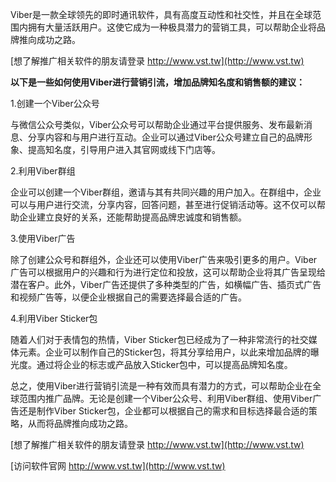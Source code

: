 Viber是一款全球领先的即时通讯软件，具有高度互动性和社交性，并且在全球范围内拥有大量活跃用户。这使它成为一种极具潜力的营销工具，可以帮助企业将品牌推向成功之路。

[想了解推广相关软件的朋友请登录 http://www.vst.tw](http://www.vst.tw)

**以下是一些如何使用Viber进行营销引流，增加品牌知名度和销售额的建议：**

1.创建一个Viber公众号

与微信公众号类似，Viber公众号可以帮助企业通过平台提供服务、发布最新消息、分享内容和与用户进行互动。企业可以通过Viber公众号建立自己的品牌形象、提高知名度，引导用户进入其官网或线下门店等。

2.利用Viber群组

企业可以创建一个Viber群组，邀请与其有共同兴趣的用户加入。在群组中，企业可以与用户进行交流，分享内容，回答问题，甚至进行促销活动等。这不仅可以帮助企业建立良好的关系，还能帮助提高品牌忠诚度和销售额。

3.使用Viber广告

除了创建公众号和群组外，企业还可以使用Viber广告来吸引更多的用户。Viber广告可以根据用户的兴趣和行为进行定位和投放，这可以帮助企业将其广告呈现给潜在客户。此外，Viber广告还提供了多种类型的广告，如横幅广告、插页式广告和视频广告等，以便企业根据自己的需要选择最合适的广告。

4.利用Viber Sticker包

随着人们对于表情包的热情，Viber Sticker包已经成为了一种非常流行的社交媒体元素。企业可以制作自己的Sticker包，将其分享给用户，以此来增加品牌的曝光度。通过将企业的标志或产品放入Sticker包中，可以提高品牌知名度。

总之，使用Viber进行营销引流是一种有效而具有潜力的方式，可以帮助企业在全球范围内推广品牌。无论是创建一个Viber公众号、利用Viber群组、使用Viber广告还是制作Viber Sticker包，企业都可以根据自己的需求和目标选择最合适的策略，从而将品牌推向成功之路。

[想了解推广相关软件的朋友请登录 http://www.vst.tw](http://www.vst.tw)


[访问软件官网 http://www.vst.tw](http://www.vst.tw)
